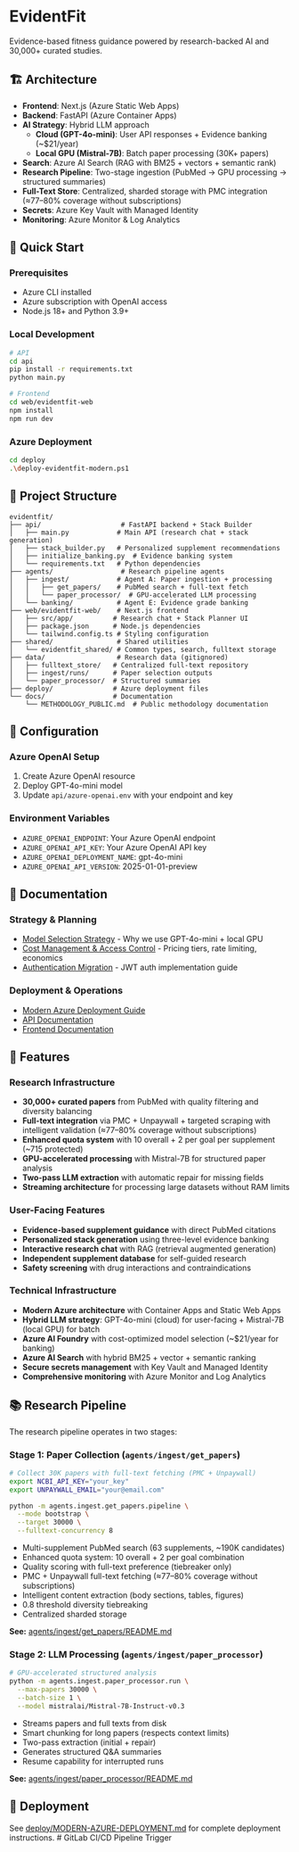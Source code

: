 # EvidentFit

Evidence-based fitness guidance powered by research-backed AI and 30,000+ curated studies.

## 🏗️ Architecture

- **Frontend**: Next.js (Azure Static Web Apps)
- **Backend**: FastAPI (Azure Container Apps)
- **AI Strategy**: Hybrid LLM approach
  - **Cloud (GPT-4o-mini)**: User API responses + Evidence banking (~$21/year)
  - **Local GPU (Mistral-7B)**: Batch paper processing (30K+ papers)
- **Search**: Azure AI Search (RAG with BM25 + vectors + semantic rank)
- **Research Pipeline**: Two-stage ingestion (PubMed → GPU processing → structured summaries)
 - **Full-Text Store**: Centralized, sharded storage with PMC integration (≈77–80% coverage without subscriptions)
- **Secrets**: Azure Key Vault with Managed Identity
- **Monitoring**: Azure Monitor & Log Analytics

## 🚀 Quick Start

### Prerequisites
- Azure CLI installed
- Azure subscription with OpenAI access
- Node.js 18+ and Python 3.9+

### Local Development
```bash
# API
cd api
pip install -r requirements.txt
python main.py

# Frontend
cd web/evidentfit-web
npm install
npm run dev
```

### Azure Deployment
```bash
cd deploy
.\deploy-evidentfit-modern.ps1
```

## 📁 Project Structure

```
evidentfit/
├── api/                    # FastAPI backend + Stack Builder
│   ├── main.py            # Main API (research chat + stack generation)
│   ├── stack_builder.py   # Personalized supplement recommendations
│   ├── initialize_banking.py  # Evidence banking system
│   └── requirements.txt   # Python dependencies
├── agents/                 # Research pipeline agents
│   ├── ingest/            # Agent A: Paper ingestion + processing
│   │   ├── get_papers/    # PubMed search + full-text fetch
│   │   └── paper_processor/  # GPU-accelerated LLM processing
│   └── banking/           # Agent E: Evidence grade banking
├── web/evidentfit-web/    # Next.js frontend
│   ├── src/app/          # Research chat + Stack Planner UI
│   ├── package.json      # Node.js dependencies
│   └── tailwind.config.ts # Styling configuration
├── shared/                # Shared utilities
│   └── evidentfit_shared/ # Common types, search, fulltext storage
├── data/                  # Research data (gitignored)
│   ├── fulltext_store/   # Centralized full-text repository
│   ├── ingest/runs/      # Paper selection outputs
│   └── paper_processor/  # Structured summaries
├── deploy/               # Azure deployment files
└── docs/                 # Documentation
    └── METHODOLOGY_PUBLIC.md  # Public methodology documentation
```

## 🔧 Configuration

### Azure OpenAI Setup
1. Create Azure OpenAI resource
2. Deploy GPT-4o-mini model
3. Update `api/azure-openai.env` with your endpoint and key

### Environment Variables
- `AZURE_OPENAI_ENDPOINT`: Your Azure OpenAI endpoint
- `AZURE_OPENAI_API_KEY`: Your Azure OpenAI API key
- `AZURE_OPENAI_DEPLOYMENT_NAME`: gpt-4o-mini
- `AZURE_OPENAI_API_VERSION`: 2025-01-01-preview

## 📖 Documentation

### Strategy & Planning
- [Model Selection Strategy](docs/MODEL_SELECTION.md) - Why we use GPT-4o-mini + local GPU
- [Cost Management & Access Control](docs/COST_MANAGEMENT.md) - Pricing tiers, rate limiting, economics
- [Authentication Migration](docs/AUTHENTICATION_MIGRATION.md) - JWT auth implementation guide

### Deployment & Operations
- [Modern Azure Deployment Guide](deploy/MODERN-AZURE-DEPLOYMENT.md)
- [API Documentation](api/README.md)
- [Frontend Documentation](web/evidentfit-web/README.md)

## 🎯 Features

### Research Infrastructure
- **30,000+ curated papers** from PubMed with quality filtering and diversity balancing
- **Full-text integration** via PMC + Unpaywall + targeted scraping with intelligent validation (≈77–80% coverage without subscriptions)
- **Enhanced quota system** with 10 overall + 2 per goal per supplement (~715 protected)
- **GPU-accelerated processing** with Mistral-7B for structured paper analysis
- **Two-pass LLM extraction** with automatic repair for missing fields
- **Streaming architecture** for processing large datasets without RAM limits

### User-Facing Features
- **Evidence-based supplement guidance** with direct PubMed citations
- **Personalized stack generation** using three-level evidence banking
- **Interactive research chat** with RAG (retrieval augmented generation)
- **Independent supplement database** for self-guided research
- **Safety screening** with drug interactions and contraindications

### Technical Infrastructure
- **Modern Azure architecture** with Container Apps and Static Web Apps
- **Hybrid LLM strategy**: GPT-4o-mini (cloud) for user-facing + Mistral-7B (local GPU) for batch
- **Azure AI Foundry** with cost-optimized model selection (~$21/year for banking)
- **Azure AI Search** with hybrid BM25 + vector + semantic ranking
- **Secure secrets management** with Key Vault and Managed Identity
- **Comprehensive monitoring** with Azure Monitor and Log Analytics

## 📚 Research Pipeline

The research pipeline operates in two stages:

### Stage 1: Paper Collection (`agents/ingest/get_papers`)
```bash
# Collect 30K papers with full-text fetching (PMC + Unpaywall)
export NCBI_API_KEY="your_key"
export UNPAYWALL_EMAIL="your@email.com"

python -m agents.ingest.get_papers.pipeline \
  --mode bootstrap \
  --target 30000 \
  --fulltext-concurrency 8
```
- Multi-supplement PubMed search (63 supplements, ~190K candidates)
- Enhanced quota system: 10 overall + 2 per goal combination
- Quality scoring with full-text preference (tiebreaker only)
- PMC + Unpaywall full-text fetching (≈77–80% coverage without subscriptions)
- Intelligent content extraction (body sections, tables, figures)
- 0.8 threshold diversity tiebreaking
- Centralized sharded storage

**See:** [agents/ingest/get_papers/README.md](agents/ingest/get_papers/README.md)

### Stage 2: LLM Processing (`agents/ingest/paper_processor`)
```bash
# GPU-accelerated structured analysis
python -m agents.ingest.paper_processor.run \
  --max-papers 30000 \
  --batch-size 1 \
  --model mistralai/Mistral-7B-Instruct-v0.3
```
- Streams papers and full texts from disk
- Smart chunking for long papers (respects context limits)
- Two-pass extraction (initial + repair)
- Generates structured Q&A summaries
- Resume capability for interrupted runs

**See:** [agents/ingest/paper_processor/README.md](agents/ingest/paper_processor/README.md)

## 🚀 Deployment

See [deploy/MODERN-AZURE-DEPLOYMENT.md](deploy/MODERN-AZURE-DEPLOYMENT.md) for complete deployment instructions.
#   G i t L a b   C I / C D   P i p e l i n e   T r i g g e r 
 
 